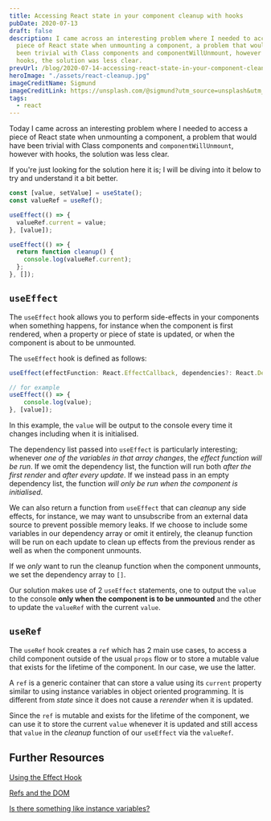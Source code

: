 ```yaml
---
title: Accessing React state in your component cleanup with hooks
pubDate: 2020-07-13
draft: false
description: I came across an interesting problem where I needed to access a
  piece of React state when unmounting a component, a problem that would have
  been trivial with Class components and componentWillUnmount, however with
  hooks, the solution was less clear.
prevUrl: /blog/2020-07-14-accessing-react-state-in-your-component-cleanup-with-hooks/
heroImage: "./assets/react-cleanup.jpg"
imageCreditName: Sigmund
imageCreditLink: https://unsplash.com/@sigmund?utm_source=unsplash&utm_medium=referral&utm_content=creditCopyText
tags:
  - react
---
```


Today I came across an interesting problem where I needed to access a piece of React state when unmounting a component, a problem that would have been trivial with Class components and `componentWillUnmount`, however with hooks, the solution was less clear.

If you're just looking for the solution here it is; I will be diving into it below to try and understand it a bit better.

```javascript
const [value, setValue] = useState();
const valueRef = useRef();

useEffect(() => {
  valueRef.current = value;
}, [value]);

useEffect(() => {
  return function cleanup() {
    console.log(valueRef.current);
  };
}, []);
```

## `useEffect`

The `useEffect` hook allows you to perform side-effects in your components when something happens, for instance when the component is first rendered, when a property or piece of state is updated, or when the component is about to be unmounted.

The `useEffect` hook is defined as follows:

```javascript
useEffect(effectFunction: React.EffectCallback, dependencies?: React.DependencyList | undefined)

// for example
useEffect(() => {
    console.log(value);
}, [value]);
```

In this example, the `value` will be output to the console every time it changes including when it is initialised.

The dependency list passed into `useEffect` is particularly interesting; whenever _one of the variables in that array changes_, the _effect function will be run_. If we omit the dependency list, the function will run both _after the first render_ and _after every update_. If we instead pass in an empty dependency list, the function _will only be run when the component is initialised_.

We can also return a function from `useEffect` that can _cleanup_ any side effects, for instance, we may want to unsubscribe from an external data source to prevent possible memory leaks. If we choose to include some variables in our dependency array or omit it entirely, the cleanup function will be run on each update to clean up effects from the previous render as well as when the component unmounts.

If we _only_ want to run the cleanup function when the component unmounts, we set the dependency array to `[]`.

Our solution makes use of 2 `useEffect` statements, one to output the `value` to the console **only when the component is to be unmounted** and the other to update the `valueRef` with the current `value`.

## `useRef`

The `useRef` hook creates a `ref` which has 2 main use cases, to access a child component outside of the usual `props` flow or to store a mutable value that exists for the lifetime of the component. In our case, we use the latter.

A `ref` is a generic container that can store a value using its `current` property similar to using instance variables in object oriented programming. It is different from _state_ since it does not cause a _rerender_ when it is updated.

Since the `ref` is mutable and exists for the lifetime of the component, we can use it to store the current `value` whenever it is updated and still access that `value` in the _cleanup_ function of our `useEffect` via the `valueRef`.

## Further Resources

[Using the Effect Hook](https://reactjs.org/docs/hooks-effect.html)

[Refs and the DOM](https://reactjs.org/docs/refs-and-the-dom.html)

[Is there something like instance variables?](https://reactjs.org/docs/hooks-faq.html#is-there-something-like-instance-variables)
